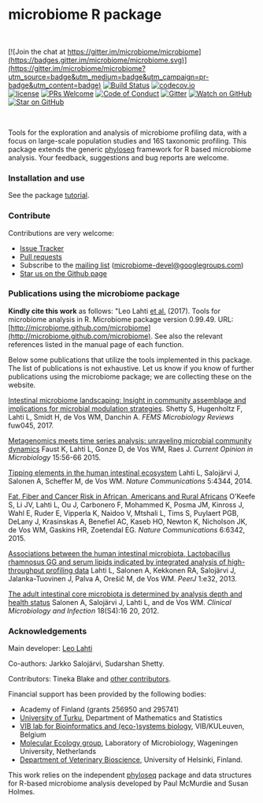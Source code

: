 microbiome R package
==========




<br>

<!--![Banner](https://github.com/microbiome/microbiome/blob/master/vignettes/figure/composition-example4-1.png)-->
<!--[![Follow](https://img.shields.io/twitter/follow/ropengov.svg?style=social)](https://twitter.com/intent/follow?screen_name=ropengov)-->
[![Join the chat at https://gitter.im/microbiome/microbiome](https://badges.gitter.im/microbiome/microbiome.svg)](https://gitter.im/microbiome/microbiome?utm_source=badge&utm_medium=badge&utm_campaign=pr-badge&utm_content=badge)
[![Build Status](https://api.travis-ci.org/microbiome/microbiome.png)](https://travis-ci.org/microbiome/microbiome)
[![codecov.io](https://codecov.io/github/microbiome/microbiome/coverage.svg?branch=master)](https://codecov.io/github/microbiome/microbiome?branch=master)  
[![license](https://img.shields.io/github/license/mashape/apistatus.svg)]()
[![PRs Welcome][prs-badge]][prs]
[![Code of Conduct][coc-badge]][coc]
[![Gitter](https://badges.gitter.im/microbiome/microbiome.svg)](https://gitter.im/microbiome/microbiome?utm_source=badge&utm_medium=badge&utm_campaign=pr-badge)
[![Watch on GitHub][github-watch-badge]][github-watch]
[![Star on GitHub][github-star-badge]][github-star]
<!--[![Follow](https://img.shields.io/twitter/follow/antagomir.svg?style=social)](https://twitter.com/intent/follow?screen_name=antagomir)-->

<br>


Tools for the exploration and analysis of microbiome profiling data,
with a focus on large-scale population studies and 16S taxonomic
profiling. This package extends the generic
[phyloseq](https://github.com/joey711/phyloseq) framework for R based
microbiome analysis.  Your feedback, suggestions and bug reports are
welcome.


### Installation and use

See the package [tutorial](http://microbiome.github.io/microbiome/).


### Contribute

Contributions are very welcome:

  * [Issue Tracker](https://github.com/microbiome/microbiome/issues) 
  * [Pull requests](https://github.com/microbiome/microbiome/)
  * Subscribe to the [mailing list](https://groups.google.com/forum/#!forum/microbiome-devel) (microbiome-devel@googlegroups.com)
  * [Star us on the Github page](https://github.com/microbiome/microbiome)


### Publications using the microbiome package

**Kindly cite this work** as follows: "Leo Lahti [et al.](https://github.com/microbiome/microbiome/graphs/contributors) (2017). Tools for microbiome analysis in R. Microbiome package version 0.99.49. URL: [http://microbiome.github.com/microbiome](http://microbiome.github.com/microbiome). See also the relevant references listed in the manual page of each function. 


Below some publications that utilize the tools implemented in this package. The list of publications is not exhaustive. Let us know if you know of further publications using the microbiome package; we are collecting these on the website.

[Intestinal microbiome landscaping: Insight in community assemblage and implications for microbial modulation strategies](https://academic.oup.com/femsre/article/doi/10.1093/femsre/fuw045/2979411/Intestinal-microbiome-landscaping-insight-in#58802539). Shetty S, Hugenholtz F, Lahti L, Smidt H, de Vos WM, Danchin A. _FEMS Microbiology Reviews_ fuw045, 2017.

[Metagenomics meets time series analysis: unraveling microbial community dynamics](http://dx.doi.org/10.1016/j.mib.2015.04.004) Faust K, Lahti L, Gonze D, de Vos WM, Raes J. _Current Opinion in Microbiology_ 15:56-66 2015.

[Tipping elements in the human intestinal ecosystem](http://www.nature.com/ncomms/2014/140708/ncomms5344/full/ncomms5344.html) Lahti L, Salojärvi J, Salonen A, Scheffer M, de Vos WM. _Nature Communications_ 5:4344, 2014. 

[Fat, Fiber and Cancer Risk in African, Americans and Rural Africans](http://www.nature.com/ncomms/2015/150428/ncomms7342/full/ncomms7342.html)  O’Keefe S, Li JV, Lahti L, Ou J, Carbonero F, Mohammed K, Posma JM, Kinross J, Wahl E, Ruder E, Vipperla K, Naidoo V, Mtshali L, Tims S, Puylaert PGB, DeLany J, Krasinskas A, Benefiel AC, Kaseb HO, Newton K, Nicholson JK, de Vos WM, Gaskins HR, Zoetendal EG. _Nature Communications_ 6:6342, 2015.

[Associations between the human intestinal microbiota, Lactobacillus rhamnosus GG and serum lipids indicated by integrated analysis of high-throughput profiling data](http://dx.doi.org/10.7717/peerj.32) Lahti L, Salonen A, Kekkonen RA, Salojärvi J, Jalanka-Tuovinen J, Palva A, Orešič M, de Vos WM. _PeerJ_ 1:e32, 2013.

[The adult intestinal core microbiota is determined by analysis depth and health status](http://onlinelibrary.wiley.com/doi/10.1111/j.1469-0691.2012.03855.x/abstract) Salonen A, Salojärvi J, Lahti L, and de Vos WM. _Clinical Microbiology and Infection_ 18(S4):16 20, 2012. 


### Acknowledgements

Main developer: [Leo Lahti](https://github.com/antagomir/)

Co-authors: Jarkko Salojärvi, Sudarshan Shetty. 

Contributors: Tineka Blake and [other contributors](https://github.com/microbiome/microbiome/graphs/contributors).

Financial support has been provided by the following bodies:

  * Academy of Finland (grants 256950 and 295741)
  * [University of Turku](http://www.utu.fi/en/Pages/home.aspx), Department of Mathematics and Statistics
  * [VIB lab for Bioinformatics and (eco-)systems biology](http://www.vib.be/en/research/scientists/Pages/Jeroen-Raes-Lab.aspx), VIB/KULeuven, Belgium
  * [Molecular Ecology group](http://www.mib.wur.nl/UK/), Laboratory of Microbiology, Wageningen University, Netherlands
  * [Department of Veterinary Bioscience](http://www.vetmed.helsinki.fi/apalva/index.htm), University of Helsinki, Finland.

This work relies on the independent [phyloseq](https://github.com/joey711/phyloseq) package and data structures for R-based microbiome analysis developed by Paul McMurdie and Susan Holmes. 





[chat-badge]: https://img.shields.io/badge/chat-on%20gitter-46BC99.svg?style=flat-square
[chat]: https://gitter.im/kentcdodds/all-contributors?utm_source=badge&utm_medium=badge&utm_campaign=pr-badge&utm_content=badge
[build-badge]: https://img.shields.io/travis/kentcdodds/all-contributors.svg?style=flat-square
[build]: https://travis-ci.org/kentcdodds/all-contributors
[version-badge]: https://img.shields.io/npm/v/all-contributors.svg?style=flat-square
[package]: https://www.npmjs.com/package/all-contributors
[license-badge]: https://img.shields.io/npm/l/all-contributors.svg?style=flat-square
[license]: https://github.com/kentcdodds/all-contributors/blob/master/LICENSE
[prs-badge]: https://img.shields.io/badge/PRs-welcome-brightgreen.svg?style=flat-square
[prs]: http://makeapullrequest.com
[donate-badge]: https://img.shields.io/badge/$-support-green.svg?style=flat-square
[donate]: http://kcd.im/donate
[coc-badge]: https://img.shields.io/badge/code%20of-conduct-ff69b4.svg?style=flat-square
[coc]: https://github.com/kentcdodds/all-contributors/blob/master/other/CODE_OF_CONDUCT.md
[implementations-badge]: https://img.shields.io/badge/%F0%9F%92%A1-implementations-8C8E93.svg?style=flat-square
[implementations]: https://github.com/kentcdodds/all-contributors/blob/master/other/IMPLEMENTATIONS.md
[github-watch-badge]: https://img.shields.io/github/watchers/kentcdodds/all-contributors.svg?style=social
[github-watch]: https://github.com/kentcdodds/all-contributors/watchers
[github-star-badge]: https://img.shields.io/github/stars/kentcdodds/all-contributors.svg?style=social
[github-star]: https://github.com/kentcdodds/all-contributors/stargazers
[twitter]: https://twitter.com/intent/tweet?text=Check%20out%20all-contributors!%20%E2%9C%A8%20Recognize%20all%20contributors,%20not%20just%20the%20ones%20who%20commit%20code%20%E2%9C%A8%20https://github.com/kentcdodds/all-contributors%20%F0%9F%A4%97
[twitter-badge]: https://img.shields.io/twitter/url/https/github.com/kentcdodds/all-contributors.svg?style=social
[emojis]: https://github.com/kentcdodds/all-contributors#emoji-key
[all-contributors]: https://github.com/kentcdodds/all-contributors

